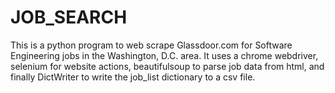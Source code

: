 # JOB_SEARCH

This is a python program to web scrape Glassdoor.com for Software Engineering jobs in the Washington, D.C. area. It uses a chrome webdriver, selenium for website actions, beautifulsoup to parse job data from html, and finally DictWriter to write the job_list dictionary to a csv file.
